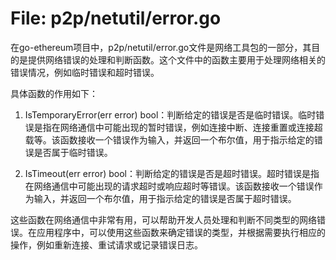# File: p2p/netutil/error.go

在go-ethereum项目中，p2p/netutil/error.go文件是网络工具包的一部分，其目的是提供网络错误的处理和判断函数。这个文件中的函数主要用于处理网络相关的错误情况，例如临时错误和超时错误。

具体函数的作用如下：

1. IsTemporaryError(err error) bool：判断给定的错误是否是临时错误。临时错误是指在网络通信中可能出现的暂时错误，例如连接中断、连接重置或连接超载等。该函数接收一个错误作为输入，并返回一个布尔值，用于指示给定的错误是否属于临时错误。

2. IsTimeout(err error) bool：判断给定的错误是否是超时错误。超时错误是指在网络通信中可能出现的请求超时或响应超时等错误。该函数接收一个错误作为输入，并返回一个布尔值，用于指示给定的错误是否属于超时错误。

这些函数在网络通信中非常有用，可以帮助开发人员处理和判断不同类型的网络错误。在应用程序中，可以使用这些函数来确定错误的类型，并根据需要执行相应的操作，例如重新连接、重试请求或记录错误日志。

